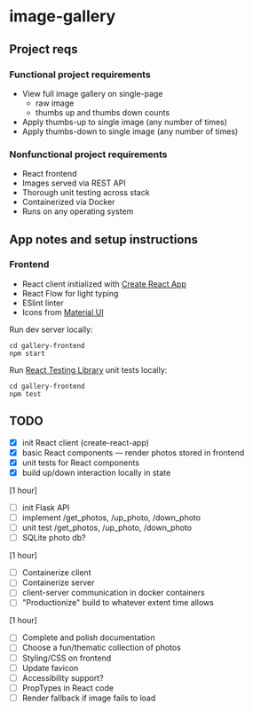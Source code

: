 # image-gallery

## Project reqs

### Functional project requirements

- View full image gallery on single-page
  - raw image
  - thumbs up and thumbs down counts
- Apply thumbs-up to single image (any number of times)
- Apply thumbs-down to single image (any number of times)

### Nonfunctional project requirements

- React frontend
- Images served via REST API
- Thorough unit testing across stack
- Containerized via Docker
- Runs on any operating system

## App notes and setup instructions

### Frontend

- React client initialized with [Create React App](https://github.com/facebook/create-react-app)
- React Flow for light typing
- ESlint linter
- Icons from [Material UI](https://mui.com/material-ui/icons/)

Run dev server locally:

```
cd gallery-frontend
npm start
```

Run [React Testing Library](https://testing-library.com/docs/react-testing-library/intro/) unit tests locally:

```
cd gallery-frontend
npm test
```

## TODO

- [x] init React client (create-react-app)
- [x] basic React components — render photos stored in frontend
- [x] unit tests for React components
- [x] build up/down interaction locally in state

[1 hour]

- [ ] init Flask API
- [ ] implement /get_photos, /up_photo, /down_photo
- [ ] unit test /get_photos, /up_photo, /down_photo
- [ ] SQLite photo db?

[1 hour]

- [ ] Containerize client
- [ ] Containerize server
- [ ] client-server communication in docker containers
- [ ] "Productionize" build to whatever extent time allows

[1 hour]

- [ ] Complete and polish documentation
- [ ] Choose a fun/thematic collection of photos
- [ ] Styling/CSS on frontend
- [ ] Update favicon
- [ ] Accessibility support?
- [ ] PropTypes in React code
- [ ] Render fallback if image fails to load
